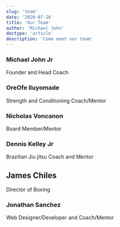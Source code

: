 ```yaml
---
slug: 'team'
date: '2020-07-16'
title: 'Our Team'
author: 'Michael John'
doctype: 'article'
description: 'Come meet our team'
---
```


### Michael John Jr
Founder and Head Coach

### OreOfe Iluyomade 
Strength and Conditioning Coach/Mentor

### Nicholas Voncanon 
Board Member/Mentor 

### Dennis Kelley Jr
Brazilian Jiu jitsu Coach and Mentor 

## James Chiles 
Director of Boxing

### Jonathan Sanchez
Web Designer/Developer and Coach/Mentor